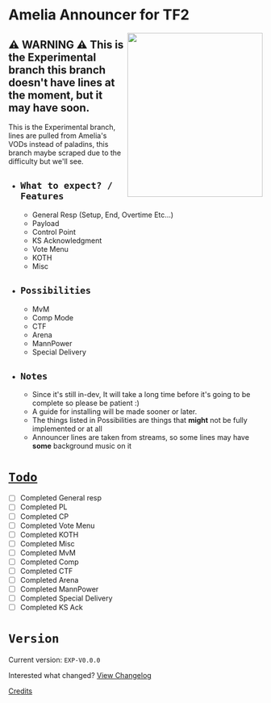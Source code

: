 # Amelia Announcer for TF2

<img align=right src="https://pbs.twimg.com/media/E4In0eSXEAEyok1.png" width="268" height="325" />

## ⚠️ **WARNING** ⚠️ This is the Experimental branch this branch doesn't have lines at the moment, but it may have soon.
This is the Experimental branch, lines are pulled from Amelia's VODs instead of paladins, this branch maybe scraped due to the difficulty but we'll see.

  - ## `What to expect? / Features`
    - General Resp (Setup, End, Overtime Etc...)
    - Payload
    - Control Point
    - KS Acknowledgment
    - Vote Menu
    - KOTH
    - Misc

- ## `Possibilities`
    - MvM
    - Comp Mode
    - CTF
    - Arena
    - MannPower
    - Special Delivery

- ## `Notes`
    - Since it's still in-dev, It will take a long time before it's going to be complete so please be patient :)
    - A guide for installing will be made sooner or later.
    - The things listed in Possibilities are things that **might** not be fully implemented or at all
    - Announcer lines are taken from streams, so some lines may have **some** background music on it

# [`Todo`](https://github.com/t0-ot/Amelia-Announcer-for-TF2/blob/Experimental/Todo.md)

- [ ] Completed General resp
- [ ] Completed PL
- [ ] Completed CP
- [ ] Completed Vote Menu
- [ ] Completed KOTH
- [ ] Completed Misc
- [ ] Completed MvM
- [ ] Completed Comp
- [ ] Completed CTF
- [ ] Completed Arena
- [ ] Completed MannPower
- [ ] Completed Special Delivery
- [ ] Completed KS Ack

# `Version`

Current version: `EXP-V0.0.0`

Interested what changed? [View Changelog](https://github.com/t0-ot/Amelia-Announcer-for-TF2/blob/Experiment/Changelog.md)

[Credits](https://github.com/t0-ot/Amelia-Announcer-for-TF2/blob/Experiment/Credits.md)
